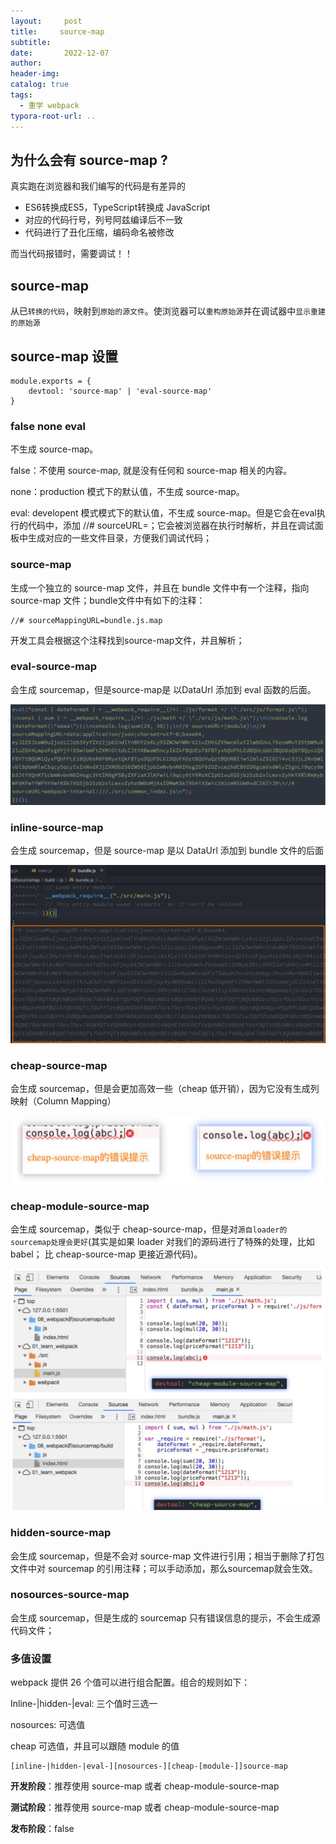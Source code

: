 ```yaml
---
layout:     post
title:     source-map
subtitle:  
date:       2022-12-07
author:     
header-img: 
catalog: true
tags:
  - 重学 webpack
typora-root-url: ..
---
```


## 为什么会有 source-map ?

真实跑在浏览器和我们编写的代码是有差异的

- ES6转换成ES5，TypeScript转换成 JavaScript
- 对应的代码行号，列号阿兹编译后不一致
- 代码进行了丑化压缩，编码命名被修改

而当代码报错时，需要调试！！

## source-map

从已`转换的代码`，映射到`原始的源文件`。使浏览器可以`重构原始源`并在调试器中`显示重建的原始源`

## source-map 设置

```
module.exports = {
	devtool: 'source-map' | 'eval-source-map'
}
```

### false none eval

不生成 source-map。

false：不使用 source-map, 就是没有任何和 source-map 相关的内容。

none：production 模式下的默认值，不生成 source-map。

eval: developent 模式模式下的默认值，不生成 source-map。但是它会在eval执行的代码中，添加 //# sourceURL=；它会被浏览器在执行时解析，并且在调试面板中生成对应的一些文件目录，方便我们调试代码；

### source-map

生成一个独立的 source-map 文件，并且在 bundle 文件中有一个注释，指向 source-map 文件；bundle文件中有如下的注释：

```
//# sourceMappingURL=bundle.js.map
```

开发工具会根据这个注释找到source-map文件，并且解析；

### eval-source-map

会生成 sourcemap，但是source-map是 以DataUrl 添加到 eval 函数的后面。

<img src="/../img/postImage/image-20230611113627533.png" alt="image-20230611113627533" style="zoom:50%;" />

### inline-source-map

会生成 sourcemap，但是 source-map 是以 DataUrl 添加到 bundle 文件的后面

<img src="/../img/postImage/image-20230611113716034.png" alt="image-20230611113716034" style="zoom: 50%;" />

### cheap-source-map

会生成 sourcemap，但是会更加高效一些（cheap 低开销），因为它没有生成列映射（Column Mapping）

![image-20230611113915116](/../img/postImage/image-20230611113915116.png)

### cheap-module-source-map

会生成 sourcemap，类似于 cheap-source-map，但是对`源自loader的sourcemap处理会更好`(其实是如果 loader 对我们的源码进行了特殊的处理，比如 babel； 比 cheap-source-map 更接近源代码)。

<img src="/../img/postImage/image-20230611114204389.png" alt="image-20230611114204389" style="zoom:50%;" />

### hidden-source-map

会生成 sourcemap，但是不会对 source-map 文件进行引用；相当于删除了打包文件中对 sourcemap 的引用注释；可以手动添加，那么sourcemap就会生效。

### nosources-source-map

会生成 sourcemap，但是生成的 sourcemap 只有错误信息的提示，不会生成源代码文件；

### 多值设置

webpack 提供 26 个值可以进行组合配置。组合的规则如下：

Inline-|hidden-|eval: 三个值时三选一

nosources: 可选值

cheap 可选值，并且可以跟随 module 的值

```
[inline-|hidden-|eval-][nosources-][cheap-[module-]]source-map
```

**开发阶段**：推荐使用 source-map 或者 cheap-module-source-map

**测试阶段**：推荐使用 source-map 或者 cheap-module-source-map

**发布阶段**：false